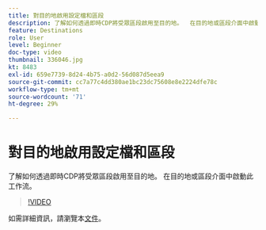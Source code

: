 ```yaml
---
title: 對目的地啟用設定檔和區段
description: 了解如何透過即時CDP將受眾區段啟用至目的地。  在目的地或區段介面中啟動此工作流。
feature: Destinations
role: User
level: Beginner
doc-type: video
thumbnail: 336046.jpg
kt: 8483
exl-id: 659e7739-8d24-4b75-a0d2-56d087d5eea9
source-git-commit: cc7a77c4dd380ae1bc23dc75608e8e2224dfe78c
workflow-type: tm+mt
source-wordcount: '71'
ht-degree: 29%

---
```


# 對目的地啟用設定檔和區段

了解如何透過即時CDP將受眾區段啟用至目的地。  在目的地或區段介面中啟動此工作流。

>[!VIDEO](https://video.tv.adobe.com/v/336046/?quality=12&learn=on)

如需詳細資訊，請瀏覽本[文件](https://experienceleague.adobe.com/docs/experience-platform/destinations/ui/activate/activation-overview.html)。
